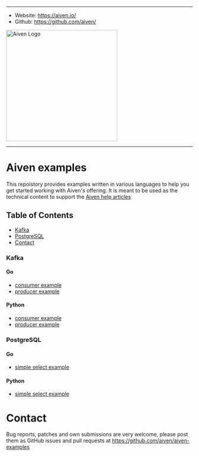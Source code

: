 ----
-   Website: https://aiven.io/
-   Github: https://github.com/aiven/

<img width="300" alt="Aiven Logo" src="https://aiven.io/assets/img/aiven-logo.png">

----
# Aiven examples

This repoistory provides examples written in various languages to help you get started working with Aiven's offering.
It is meant to be used as the technical content to support the [Aiven help articles](https://help.aiven.io/)

## Table of Contents
* [Kafka](#kafka)
* [PostgreSQL](#postgresql)
* [Contact](#contact)

### Kafka
#### Go ####
* [consumer example](kafka/go/consumer/main.go)
* [producer example](kafka/go/producer/main.go)
#### Python ####
* [consumer example](kafka/python/consumer.py)
* [producer example](kafka/python/producer.py)

### PostgreSQL
#### Go ####
* [simple select example](postgresql/go/select.go)
#### Python ####
* [simple select example](postgresql/python/select.py)

# Contact

Bug reports, patches and own submissions are very welcome, please post them as GitHub issues
and pull requests at https://github.com/aiven/aiven-examples
